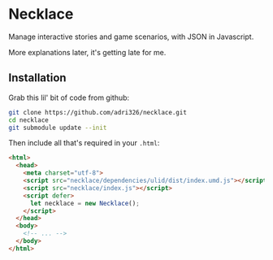 # Necklace

Manage interactive stories and game scenarios, with JSON in Javascript.

More explanations later, it's getting late for me.

## Installation

Grab this lil' bit of code from github:

```sh
git clone https://github.com/adri326/necklace.git
cd necklace
git submodule update --init
```

Then include all that's required in your `.html`:

```html
<html>
  <head>
    <meta charset="utf-8">
    <script src="necklace/dependencies/ulid/dist/index.umd.js"></script>
    <script src="necklace/index.js"></script>
    <script defer>
      let necklace = new Necklace();
    </script>
  </head>
  <body>
    <!-- ... -->
  </body>
</html>
